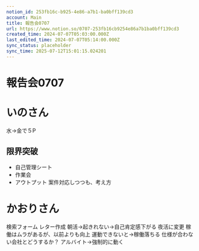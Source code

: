 ```yaml
---
notion_id: 253fb16c-b925-4e86-a7b1-ba0bff139cd3
account: Main
title: 報告会0707
url: https://www.notion.so/0707-253fb16cb9254e86a7b1ba0bff139cd3
created_time: 2024-07-07T05:03:00.000Z
last_edited_time: 2024-07-07T05:14:00.000Z
sync_status: placeholder
sync_time: 2025-07-12T15:01:15.024201
---
```

# 報告会0707

# いのさん
水→金で５P
## 限界突破
- 自己管理シート
- 作業会
- アウトプット
案件対応しつつも、考え方
# かおりさん
検索フォーム
レター作成
朝活→起きれない→自己肯定感下がる
夜活に変更
稼働はムラがあるが、以前よりも向上
運動できないと→稼働落ちる
仕様が合わない会社とどうするか？
アルバイト→強制的に動く
